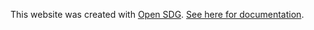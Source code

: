 This website was created with [Open SDG](https://github.com/open-sdg/open-sdg). [See here for documentation](https://open-sdg.readthedocs.io).
